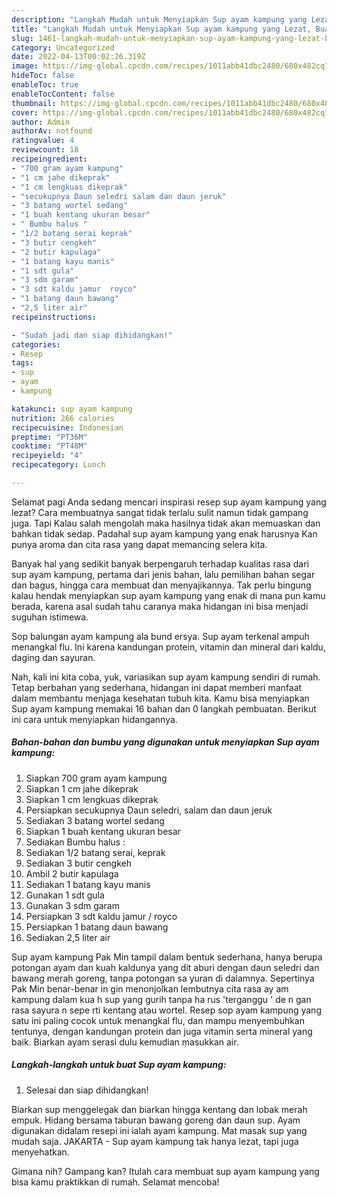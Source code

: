 ```yaml
---
description: "Langkah Mudah untuk Menyiapkan Sup ayam kampung yang Lezat, Buat Buka Puasa Menggugah Selera"
title: "Langkah Mudah untuk Menyiapkan Sup ayam kampung yang Lezat, Buat Buka Puasa Menggugah Selera"
slug: 1461-langkah-mudah-untuk-menyiapkan-sup-ayam-kampung-yang-lezat-buat-buka-puasa-menggugah-selera
category: Uncategorized
date: 2022-04-13T00:02:26.319Z
image: https://img-global.cpcdn.com/recipes/1011abb41dbc2480/680x482cq70/sup-ayam-kampung-foto-resep-utama.jpg
hideToc: false
enableToc: true
enableTocContent: false
thumbnail: https://img-global.cpcdn.com/recipes/1011abb41dbc2480/680x482cq70/sup-ayam-kampung-foto-resep-utama.jpg
cover: https://img-global.cpcdn.com/recipes/1011abb41dbc2480/680x482cq70/sup-ayam-kampung-foto-resep-utama.jpg
author: Admin
authorAv: notfound
ratingvalue: 4
reviewcount: 18
recipeingredient:
- "700 gram ayam kampung"
- "1 cm jahe dikeprak"
- "1 cm lengkuas dikeprak"
- "secukupnya Daun seledri salam dan daun jeruk"
- "3 batang wortel sedang"
- "1 buah kentang ukuran besar"
- " Bumbu halus "
- "1/2 batang serai keprak"
- "3 butir cengkeh"
- "2 butir kapulaga"
- "1 batang kayu manis"
- "1 sdt gula"
- "3 sdm garam"
- "3 sdt kaldu jamur  royco"
- "1 batang daun bawang"
- "2,5 liter air"
recipeinstructions:

- "Sudah jadi dan siap dihidangkan!"
categories:
- Resep
tags:
- sup
- ayam
- kampung

katakunci: sup ayam kampung 
nutrition: 266 calories
recipecuisine: Indonesian
preptime: "PT36M"
cooktime: "PT48M"
recipeyield: "4"
recipecategory: Lunch

---
```



Selamat pagi Anda sedang mencari inspirasi resep sup ayam kampung yang lezat? Cara membuatnya sangat tidak terlalu sulit namun tidak gampang juga. Tapi Kalau salah mengolah maka hasilnya tidak akan memuaskan dan bahkan tidak sedap. Padahal sup ayam kampung yang enak harusnya Kan punya aroma dan cita rasa yang dapat memancing selera kita.


Banyak hal yang sedikit banyak berpengaruh terhadap kualitas rasa dari sup ayam kampung, pertama dari jenis bahan, lalu pemilihan bahan segar dan bagus, hingga cara membuat dan menyajikannya. Tak perlu bingung kalau hendak menyiapkan sup ayam kampung yang enak di mana pun kamu berada, karena asal sudah tahu caranya maka hidangan ini bisa menjadi suguhan istimewa.

Sop balungan ayam kampung ala bund ersya. Sup ayam terkenal ampuh menangkal flu. Ini karena kandungan protein, vitamin dan mineral dari kaldu, daging dan sayuran.


Nah, kali ini kita coba, yuk, variasikan sup ayam kampung sendiri di rumah. Tetap berbahan yang sederhana, hidangan ini dapat memberi manfaat dalam membantu menjaga kesehatan tubuh kita. Kamu bisa menyiapkan Sup ayam kampung memakai 16 bahan dan 0 langkah pembuatan. Berikut ini cara untuk menyiapkan hidangannya.

<!--inarticleads1-->

##### Bahan-bahan dan bumbu yang digunakan untuk menyiapkan Sup ayam kampung:

1. Siapkan 700 gram ayam kampung
1. Siapkan 1 cm jahe dikeprak
1. Siapkan 1 cm lengkuas dikeprak
1. Persiapkan secukupnya Daun seledri, salam dan daun jeruk
1. Sediakan 3 batang wortel sedang
1. Siapkan 1 buah kentang ukuran besar
1. Sediakan  Bumbu halus :
1. Sediakan 1/2 batang serai, keprak
1. Sediakan 3 butir cengkeh
1. Ambil 2 butir kapulaga
1. Sediakan 1 batang kayu manis
1. Gunakan 1 sdt gula
1. Gunakan 3 sdm garam
1. Persiapkan 3 sdt kaldu jamur / royco
1. Persiapkan 1 batang daun bawang
1. Sediakan 2,5 liter air


Sup ayam kampung Pak Min tampil dalam bentuk sederhana, hanya berupa potongan ayam dan kuah kaldunya yang dit aburi dengan daun seledri dan bawang merah goreng, tanpa potongan sa yuran di dalamnya. Sepertinya Pak Min benar-benar in gin menonjolkan lembutnya cita rasa ay am kampung dalam kua h sup yang gurih tanpa ha rus &#39;terganggu &#39; de n gan rasa sayura n sepe rti kentang atau wortel. Resep sop ayam kampung yang satu ini paling cocok untuk menangkal flu, dan mampu menyembuhkan tentunya, dengan kandungan protein dan juga vitamin serta mineral yang baik. Biarkan ayam serasi dulu kemudian masukkan air. 

<!--inarticleads2-->

##### Langkah-langkah untuk buat Sup ayam kampung:


1. Selesai dan siap dihidangkan!

Biarkan sup menggelegak dan biarkan hingga kentang dan lobak merah empuk. Hidang bersama taburan bawang goreng dan daun sup. Ayam digunakan didalam resepi ini ialah ayam kampung. Mat masak sup yang mudah saja. JAKARTA - Sup ayam kampung tak hanya lezat, tapi juga menyehatkan. 

Gimana nih? Gampang kan? Itulah cara membuat sup ayam kampung yang bisa kamu praktikkan di rumah. Selamat mencoba!
